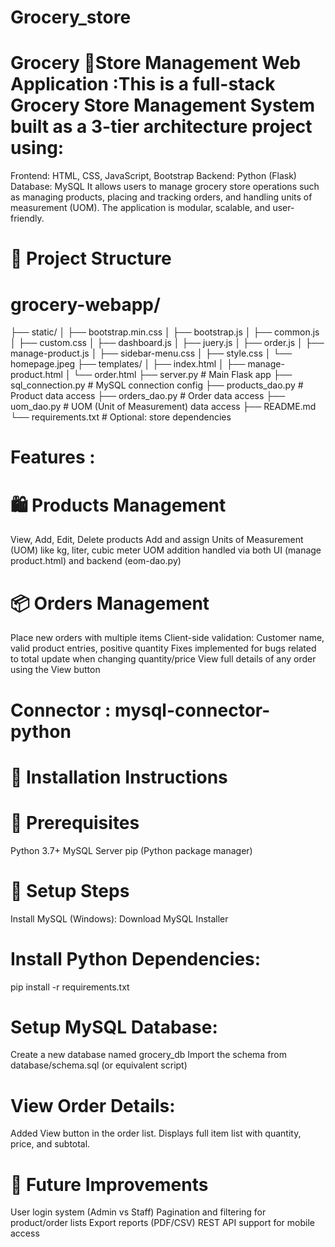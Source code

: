 # Grocery_store
# Grocery 🛒Store Management Web Application :This is a full-stack Grocery Store Management System built as a 3-tier architecture project using:
Frontend: HTML, CSS, JavaScript, Bootstrap
Backend: Python (Flask)
Database: MySQL
It allows users to manage grocery store operations such as managing products, placing and tracking orders, and handling units of measurement (UOM). The application is modular, scalable, and user-friendly.

# 📁 Project Structure

# grocery-webapp/
├── static/
│   ├── bootstrap.min.css
│   ├── bootstrap.js
│   ├── common.js
│   ├── custom.css
│   ├── dashboard.js
│   ├── juery.js
│   ├── order.js
│   ├── manage-product.js
│   ├── sidebar-menu.css
│   ├── style.css
│   └── homepage.jpeg
├── templates/
│   ├── index.html
│   ├── manage-product.html
│   └── order.html
├── server.py                  # Main Flask app
├── sql_connection.py          # MySQL connection config
├── products_dao.py             # Product data access
├── orders_dao.py               # Order data access
├── uom_dao.py                # UOM (Unit of Measurement) data access
├── README.md
└── requirements.txt          # Optional: store dependencies

# Features :
# 🛍️ Products Management
View, Add, Edit, Delete products
Add and assign Units of Measurement (UOM) like kg, liter, cubic meter
UOM addition handled via both UI (manage product.html) and backend (eom-dao.py)

# 📦 Orders Management
Place new orders with multiple items
Client-side validation: Customer name, valid product entries, positive quantity
Fixes implemented for bugs related to total update when changing quantity/price
View full details of any order using the View button

# Connector	: mysql-connector-python

# 🚀 Installation Instructions
# 📌 Prerequisites
  Python 3.7+
  MySQL Server
  pip (Python package manager)

# 🔧 Setup Steps
Install MySQL (Windows): Download MySQL Installer
# Install Python Dependencies:
pip install -r requirements.txt
# Setup MySQL Database:
Create a new database named grocery_db
Import the schema from database/schema.sql (or equivalent script)

# View Order Details:
Added View button in the order list.
Displays full item list with quantity, price, and subtotal.

# 📌 Future Improvements
User login system (Admin vs Staff)
Pagination and filtering for product/order lists
Export reports (PDF/CSV)
REST API support for mobile access





